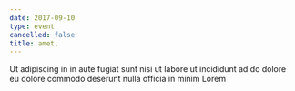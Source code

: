 ```yaml
---
date: 2017-09-10
type: event
cancelled: false
title: amet,
---
```

Ut adipiscing in in aute fugiat sunt nisi ut labore ut incididunt ad do dolore eu dolore commodo deserunt nulla officia in minim Lorem